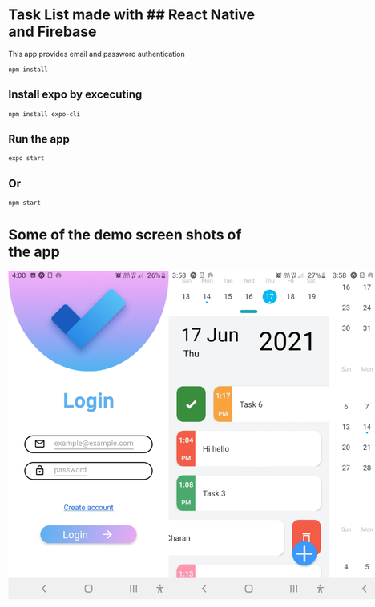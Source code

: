 # Task List made with ## React Native and Firebase

This app provides email and password authentication 

```bash
npm install
```
## Install  expo by excecuting 

```bash
npm install expo-cli
```

## Run the app

```bash
expo start 
```
## Or
```bash
npm start
```
# Some of the demo screen shots of the app
<!-- <div float="left"> -->
<div align="center">
  <div style="display: flex; ">
    <img src='assets/images/login.jpg' width=320 margin=30/>      
    <img src='assets/images/demo_1.jpg' width=320 margin=30/>
    <img src='assets/images/calender.jpg' width=320 margin=30/>
  </div>
</div>
